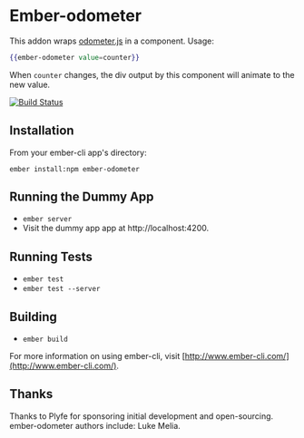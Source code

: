 # Ember-odometer

This addon wraps [odometer.js](http://github.hubspot.com/odometer/) in a component. Usage:

```hbs
{{ember-odometer value=counter}}
```

When `counter` changes, the div output by this component will animate to the new value.

[![Build Status](https://travis-ci.org/plyfe/ember-odometer.svg?branch=master)](https://travis-ci.org/plyfe/ember-odometer)

## Installation

From your ember-cli app's directory:

`ember install:npm ember-odometer`

## Running the Dummy App

* `ember server`
* Visit the dummy app app at http://localhost:4200.

## Running Tests

* `ember test`
* `ember test --server`

## Building

* `ember build`

For more information on using ember-cli, visit [http://www.ember-cli.com/](http://www.ember-cli.com/).

## Thanks

Thanks to Plyfe for sponsoring initial development and open-sourcing. ember-odometer authors include: Luke Melia.
